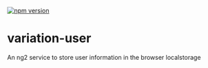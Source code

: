 [![npm version](https://badge.fury.io/js/variation-user.svg)](https://badge.fury.io/js/variation-user)
# variation-user
An ng2 service to store user information in the browser localstorage
